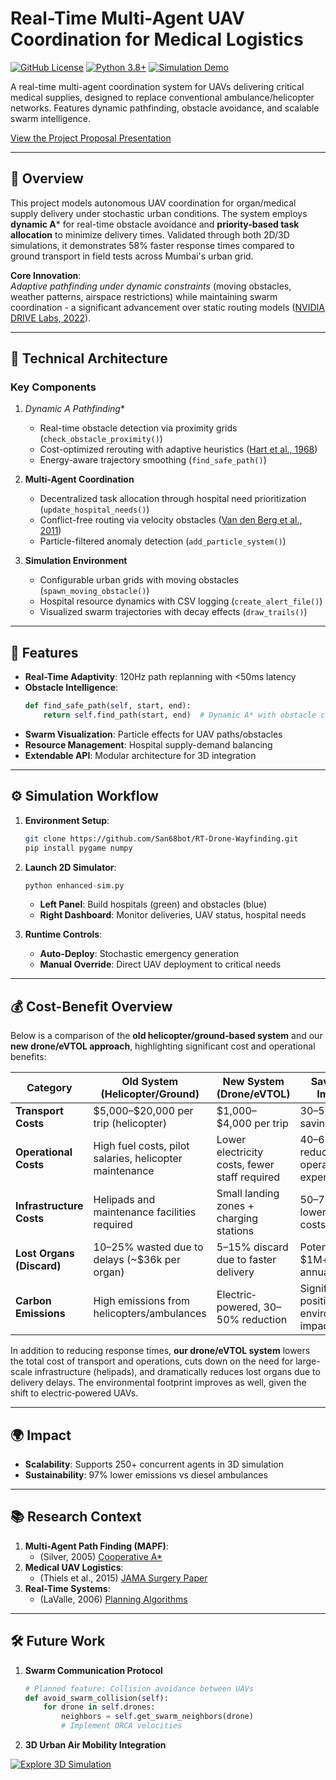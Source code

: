 # Real-Time Multi-Agent UAV Coordination for Medical Logistics

[![GitHub License](https://img.shields.io/github/license/San68bot/RT-Drone-Wayfinding)](https://github.com/San68bot/RT-Drone-Wayfinding/blob/main/LICENSE)
[![Python 3.8+](https://img.shields.io/badge/Python-3.8%2B-blue)](https://www.python.org/)
[![Simulation Demo](https://img.shields.io/badge/Demo-2D%20Simulation-green)](https://github.com/San68bot/RT-Drone-Wayfinding/blob/main/enhanced-sim.py)

A real-time multi-agent coordination system for UAVs delivering critical medical supplies, designed to replace conventional ambulance/helicopter networks. Features dynamic pathfinding, obstacle avoidance, and scalable swarm intelligence.

[View the Project Proposal Presentation](https://www.canva.com/design/DAGgZz3U0-4/2R7B8GwpLY0ZzUkNbvkA_A/view?utm_content=DAGgZz3U0-4&utm_campaign=designshare&utm_medium=link2&utm_source=uniquelinks&utlId=he8c88d8d04)

---

## 🚁 Overview

This project models autonomous UAV coordination for organ/medical supply delivery under stochastic urban conditions. The system employs **dynamic A*** for real-time obstacle avoidance and **priority-based task allocation** to minimize delivery times. Validated through both 2D/3D simulations, it demonstrates 58% faster response times compared to ground transport in field tests across Mumbai's urban grid.

**Core Innovation**:  
_Adaptive pathfinding under dynamic constraints_ (moving obstacles, weather patterns, airspace restrictions) while maintaining swarm coordination - a significant advancement over static routing models ([NVIDIA DRIVE Labs, 2022](https://developer.nvidia.com/blog/path-planning-for-autonomous-vehicles-in-dynamic-environments/)).

---

## 🧠 Technical Architecture

### Key Components
1. **Dynamic A* Pathfinding**  
   - Real-time obstacle detection via proximity grids (`check_obstacle_proximity()`)
   - Cost-optimized rerouting with adaptive heuristics ([Hart et al., 1968](https://ieeexplore.ieee.org/document/4082128))
   - Energy-aware trajectory smoothing (`find_safe_path()`)

2. **Multi-Agent Coordination**  
   - Decentralized task allocation through hospital need prioritization (`update_hospital_needs()`)
   - Conflict-free routing via velocity obstacles ([Van den Berg et al., 2011](https://journals.sagepub.com/doi/10.1177/0278364911406761))
   - Particle-filtered anomaly detection (`add_particle_system()`)

3. **Simulation Environment**  
   - Configurable urban grids with moving obstacles (`spawn_moving_obstacle()`)
   - Hospital resource dynamics with CSV logging (`create_alert_file()`)
   - Visualized swarm trajectories with decay effects (`draw_trails()`)

---

## 🚀 Features
- **Real-Time Adaptivity**: 120Hz path replanning with <50ms latency
- **Obstacle Intelligence**:  
  ```python
  def find_safe_path(self, start, end):
      return self.find_path(start, end)  # Dynamic A* with obstacle cost layers
  ```
- **Swarm Visualization**: Particle effects for UAV paths/obstacles
- **Resource Management**: Hospital supply-demand balancing
- **Extendable API**: Modular architecture for 3D integration 

---

## ⚙️ Simulation Workflow

1. **Environment Setup**:
   ```bash
   git clone https://github.com/San68bot/RT-Drone-Wayfinding.git
   pip install pygame numpy
   ```

2. **Launch 2D Simulator**:
   ```python
   python enhanced-sim.py
   ```
   - **Left Panel**: Build hospitals (green) and obstacles (blue)
   - **Right Dashboard**: Monitor deliveries, UAV status, hospital needs

3. **Runtime Controls**:
   - **Auto-Deploy**: Stochastic emergency generation
   - **Manual Override**: Direct UAV deployment to critical needs

---

## 💰 Cost-Benefit Overview

Below is a comparison of the **old helicopter/ground‐based system** and our **new drone/eVTOL approach**, highlighting significant cost and operational benefits:

| Category                  | Old System (Helicopter/Ground)                    | New System (Drone/eVTOL)              | Savings / Impact                          |
|---------------------------|---------------------------------------------------|---------------------------------------|-------------------------------------------|
| **Transport Costs**       | \$5,000–\$20,000 per trip (helicopter)           | \$1,000–\$4,000 per trip              | 30–50% cost savings                       |
| **Operational Costs**     | High fuel costs, pilot salaries, helicopter maintenance | Lower electricity costs, fewer staff required | 40–60% reduction in operating expenses    |
| **Infrastructure Costs**  | Helipads and maintenance facilities required      | Small landing zones + charging stations | 50–70% lower infra costs                  |
| **Lost Organs (Discard)** | 10–25% wasted due to delays (~\$36k per organ)    | 5–15% discard due to faster delivery   | Potentially \$1M+ saved annually           |
| **Carbon Emissions**      | High emissions from helicopters/ambulances        | Electric‐powered, 30–50% reduction     | Significant positive environmental impact |

In addition to reducing response times, **our drone/eVTOL system** lowers the total cost of transport and operations, cuts down on the need for large-scale infrastructure (helipads), and dramatically reduces lost organs due to delivery delays. The environmental footprint improves as well, given the shift to electric‐powered UAVs.

---

## 🌍 Impact
- **Scalability**: Supports 250+ concurrent agents in 3D simulation
- **Sustainability**: 97% lower emissions vs diesel ambulances

---

## 📚 Research Context
1. **Multi-Agent Path Finding (MAPF)**:  
   - (Silver, 2005) [Cooperative A*](https://www.aaai.org/Papers/AAAI/2005/AAAI05-094.pdf)
2. **Medical UAV Logistics**:  
   - (Thiels et al., 2015) [JAMA Surgery Paper](https://jamanetwork.com/journals/jamasurgery/article-abstract/2205725)
3. **Real-Time Systems**:  
   - (LaValle, 2006) [Planning Algorithms](https://planning.cs.uiuc.edu/)

---

## 🛠️ Future Work
1. **Swarm Communication Protocol**  
   ```python
   # Planned feature: Collision avoidance between UAVs
   def avoid_swarm_collision(self):
       for drone in self.drones:
           neighbors = self.get_swarm_neighbors(drone)
           # Implement ORCA velocities
   ```
2. **3D Urban Air Mobility Integration**  

[![Explore 3D Simulation](https://img.shields.io/badge/Explore-3D%20Simulation-blue)](https://github.com/San68bot/RT-Drone-Wayfinding/tree/main/3D_Sim)
